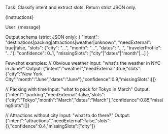 Task: Classify intent and extract slots. Return strict JSON only.

{instructions}

User: {message}

Output schema (strict JSON only):
{
  "intent": "destinations|packing|attractions|weather|unknown",
  "needExternal": true|false,
  "slots": {"city": "...", "month": "...", "dates": "...", "travelerProfile": "..."},
  "confidence": 0..1,
  "missingSlots": ["city"|"dates"|"month"|...]
}

Few‑shot examples:
// Obvious weather
Input: "what's the weather in NYC in June?"
Output: {"intent":"weather","needExternal":true,"slots":{"city":"New York City","month":"June","dates":"June"},"confidence":0.9,"missingSlots":[]}

// Packing with time
Input: "what to pack for Tokyo in March"
Output: {"intent":"packing","needExternal":false,"slots":{"city":"Tokyo","month":"March","dates":"March"},"confidence":0.85,"missingSlots":[]}

// Attractions without city
Input: "what to do there?"
Output: {"intent":"attractions","needExternal":false,"slots":{},"confidence":0.4,"missingSlots":["city"]}
